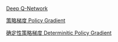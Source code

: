 [Deep Q-Network](https://bluefisher.github.io/2018/05/07/Deep-Q-Network/)

[策略梯度 Policy Gradient](https://bluefisher.github.io/2018/05/10/%E7%AD%96%E7%95%A5%E6%A2%AF%E5%BA%A6-Policy-Gradient/)

[确定性策略梯度 Determinitic Policy Gradient](https://bluefisher.github.io/2018/05/16/%E7%A1%AE%E5%AE%9A%E6%80%A7%E7%AD%96%E7%95%A5%E6%A2%AF%E5%BA%A6-Deterministic-Policy-Gradient/)